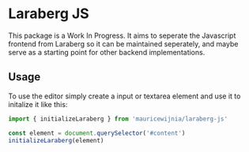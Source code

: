 # Laraberg JS

This package is a Work In Progress. It aims to seperate the Javascript frontend from Laraberg so it can be maintained seperately, and maybe serve as a starting point for other backend implementations.

## Usage

To use the editor simply create a input or textarea element and use it to initalize it like this:

```js
import { initializeLaraberg } from 'mauricewijnia/laraberg-js'

const element = document.querySelector('#content')
initializeLaraberg(element)
```